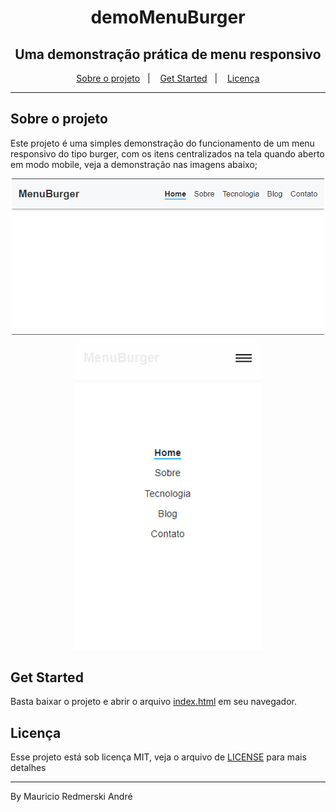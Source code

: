 <h1 align="center">
  demoMenuBurger
</h1>

<h2 align="center">
  Uma demonstração prática de menu responsivo
</h2>

<p align="center">
  <a href="#sobre-o-projeto">Sobre o projeto</a>&nbsp;&nbsp;&nbsp;|&nbsp;&nbsp;&nbsp;
  <a href="#get-started">Get Started</a>&nbsp;&nbsp;&nbsp;|&nbsp;&nbsp;&nbsp;
  <a href="#licença">Licença</a>
</p>

---

## Sobre o projeto
Este projeto é uma simples demonstração do funcionamento de um menu responsivo do tipo burger, com os itens centralizados na tela quando aberto em modo mobile, veja a demonstração nas imagens abaixo;

<div align="center">
  <img src="./.github/print.png" width="500px" style="max-width: 100%;" alt="Print da tela do projeto em desktop">
</div>

<div align="center">
  <img src="./.github/printMobile.png" width="300px" style="max-width: 100%;" alt="Print da tela do projeto em mobile">
</div>

## Get Started

Basta baixar o projeto e abrir o arquivo [index.html](./index.html) em seu navegador.

## Licença
Esse projeto está sob licença MIT, veja o arquivo de [LICENSE](./LICENSE) para mais detalhes

___
By Mauricio Redmerski André